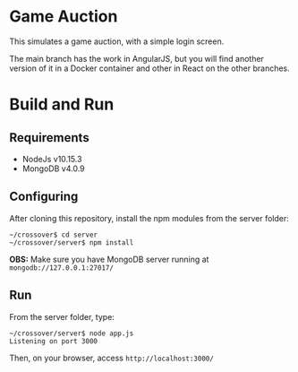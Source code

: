 # Game Auction

This simulates a game auction, with a simple login screen.

The main branch has the work in AngularJS, but you will find another version of it in a Docker container and other in React on the other branches.

# Build and Run
## Requirements

- NodeJs v10.15.3
- MongoDB v4.0.9

## Configuring

After cloning this repository, install the npm modules from the server folder:

```shell
~/crossover$ cd server
~/crossover/server$ npm install
```

**OBS:** Make sure you have MongoDB server running at `mongodb://127.0.0.1:27017/`

## Run

From the server folder, type:

```
~/crossover/server$ node app.js
Listening on port 3000
```

Then, on your browser, access `http://localhost:3000/`
